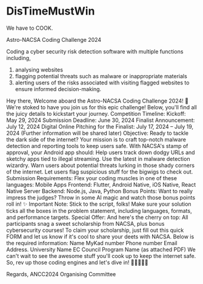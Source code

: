 # DisTimeMustWin
We have to COOK.

Astro-NACSA Coding Challenge 2024

Coding a cyber security risk detection software with multiple functions including, 

1. analysing websites 
2. flagging potential threats such as malware or inappropriate materials 
3. alerting users of the risks associated with visiting flagged websites to ensure informed decision-making.

Hey there,
Welcome aboard the Astro-NACSA Coding Challenge 2024! 🎉
We're stoked to have you join us for this epic challenge! Below, you'll find all the juicy details to kickstart your journey.
Competition Timeline:
Kickoff: May 29, 2024
Submission Deadline: June 30, 2024
Finalist Announcement: July 12, 2024
Digital Online Pitching for the Finalist: July 17, 2024 – July 19, 2024 (Further information will be shared later)
Objective:
Ready to tackle the dark side of the internet?
Your mission is to craft top-notch malware detection and reporting tools to keep users safe. With NACSA's stamp of approval, your Android app should:
Help users track down dodgy URLs and sketchy apps tied to illegal streaming.
Use the latest in malware detection wizardry.
Warn users about potential threats lurking in those shady corners of the internet.
Let users flag suspicious stuff for the bigwigs to check out.
Submission Requirements:
Flex your coding muscles in one of these languages:
Mobile Apps Frontend: Flutter, Android Native, iOS Native, React Native
Server Backend: Node.js, Java, Python
Bonus Points:
Want to really impress the judges? Throw in some AI magic and watch those bonus points roll in! ✨
Important Note:
Stick to the script, folks! Make sure your solution ticks all the boxes in the problem statement, including languages, formats, and performance targets.
Special Offer:
And here's the cherry on top: All participants snag a sweet scholarship from NACSA, plus bonus cybersecurity courses!
To claim your scholarship, just fill out this quick FORM and let us know if it's cool to share your deets with NACSA.
Below is the required information:
Name
MyKad number
Phone number
Email Address.
University Name
EC Council Program Name (as attached PDF)
We can't wait to see the awesome stuff you'll cook up to keep the internet safe. So, rev up those coding engines and let's dive in! 🚀👩‍💻👨‍💻

Regards,
ANCC2024 Organising Committee
